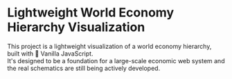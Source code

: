 # Lightweight World Economy Hierarchy Visualization

This project is a lightweight visualization of a world economy hierarchy, built with 💙 Vanilla JavaScript. <br>
It's designed to be a foundation for a large-scale economic web system and the real schematics are still being actively developed.
